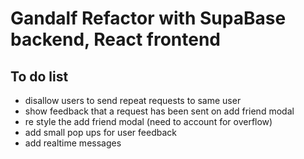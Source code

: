 # Gandalf Refactor with SupaBase backend, React frontend

## To do list
- disallow users to send repeat requests to same user
- show feedback that a request has been sent on add friend modal
- re style the add friend modal (need to account for overflow)
- add small pop ups for user feedback
- add realtime messages

